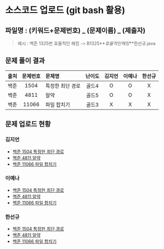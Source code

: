 # 소스코드 업로드 (git bash 활용)

## 파일명 : (키워드+문제번호) _ (문제이름) _ (제출자)

> 예시 : 백준 1325번 효율적인 해킹 -> B1325**_효율적인해킹_**한선규.java

## 문제 풀이 결과

<!-- Table -->

| 출처 | 문제번호 | 문제명           | 난이도 | 김지언 | 이예나 | 한선규 |
| :--: | :------: | :--------------- | :----: | :----: | :----: | :----: |
| 백준 |   1504   | 특정한 최단 경로 | 골드4  |   O    |   O    |   X    |
| 백준 |   4811   | 알약             | 골드5  |   O    |   O    |   X    |
| 백준 |  11066   | 파일 합치기      | 골드3  |   X    |   X    |   X    |

## 문제 업로드 현황

### 김지언

- [백준 1504 특정한 최단 경로](백준%201504%20특정한%20최단%20경로/B1504_특정한최단경로_김지언.java)
- [백준 4811 알약](백준%204811%20알약/B4811_알약_김지언.java)
- [백준 11066 파일 합치기]()

### 이예나

- [백준 1504 특정한 최단 경로](백준%201504%20특정한%20최단%20경로/B1504_특정한최단경로_이예나.java)
- [백준 4811 알약](백준%204811%20알약/B4811_알약_이예나.java)
- [백준 11066 파일 합치기]()

### 한선규

- [백준 1504 특정한 최단 경로]()
- [백준 4811 알약]()
- [백준 11066 파일 합치기]()
